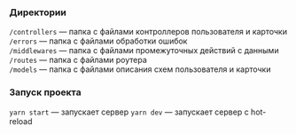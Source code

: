 ### Директории
`/controllers` — папка с файлами контроллеров пользователя и карточки   
`/errors` — папка с файлами обработки ошибок   
`/middlewares` — папка с файлами промежуточных действий с данными   
`/routes` — папка с файлами роутера  
`/models` — папка с файлами описания схем пользователя и карточки

### Запуск проекта
`yarn start` — запускает сервер
`yarn dev` — запускает сервер с hot-reload
